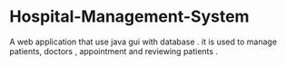 # Hospital-Management-System
A web application that use java gui with database . it is used to manage patients, doctors , appointment and reviewing patients .
